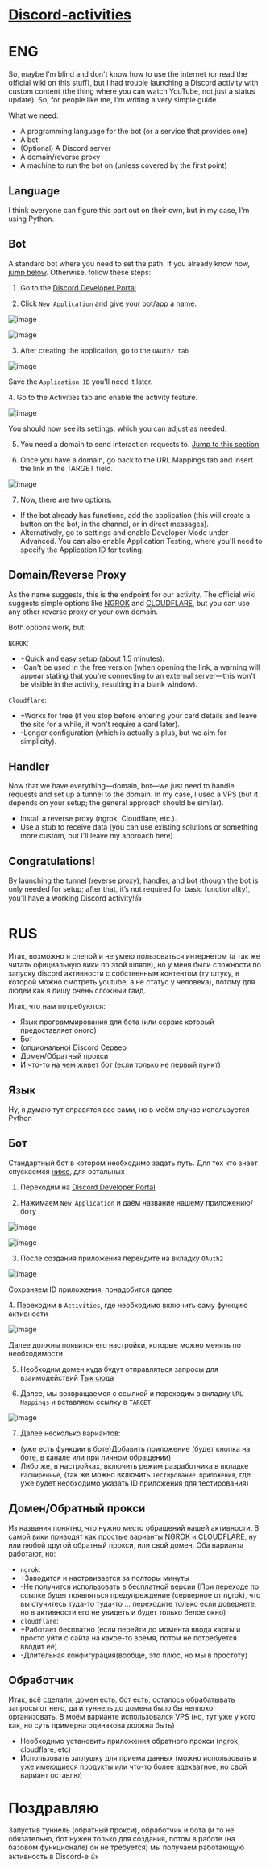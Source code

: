 # [Discord-activities](https://discord.com/blog/server-activities-games-voice-watch-together)

# ENG
So, maybe I'm blind and don't know how to use the internet (or read the official wiki on this stuff), but I had trouble launching a Discord activity with custom content (the thing where you can watch YouTube, not just a status update). So, for people like me, I'm writing a very simple guide.

What we need:
- A programming language for the bot (or a service that provides one)
- A bot
- (Optional) A Discord server
- A domain/reverse proxy
- A machine to run the bot on (unless covered by the first point)

## Language

I think everyone can figure this part out on their own, but in my case, I'm using Python.
 
## Bot

A standard bot where you need to set the path.
If you already know how, [jump below](#Activity). Otherwise, follow these steps:

1. Go to the [Discord Developer Portal](https://discord.com/developers/applications)

2. Click ```New Application``` and give your bot/app a name.

![image](https://github.com/user-attachments/assets/c1e17b49-8da6-40dd-aa48-35678843abbd)

![image](https://github.com/user-attachments/assets/fd5bb205-4c42-4d45-861b-ea5dde670e70)

3. After creating the application, go to the ```OAuth2 tab```

![image](https://github.com/user-attachments/assets/7858acb5-3ca0-4908-8edd-d8a6964ae293)

Save the ```Application ID``` you'll need it later.

<a name="Activity"></a>
4. Go to the Activities tab and enable the activity feature.

![image](https://github.com/user-attachments/assets/6a8a07f6-34fa-4815-afa9-2393bb5ea626)

You should now see its settings, which you can adjust as needed.

5. You need a domain to send interaction requests to. [Jump to this section](#Domain)

6. Once you have a domain, go back to the URL Mappings tab and insert the link in the TARGET field.

![image](https://github.com/user-attachments/assets/7f0cd3e0-39a5-4efa-ac77-9f5aef31cd8b)

7. Now, there are two options:
- If the bot already has functions, add the application (this will create a button on the bot, in the channel, or in direct messages).
- Alternatively, go to settings and enable Developer Mode under Advanced. You can also enable Application Testing, where you'll need to specify the Application ID for testing.

<a name="Domain"></a>
## Domain/Reverse Proxy

As the name suggests, this is the endpoint for our activity.
The official wiki suggests simple options like [NGROK](https://ngrok.com) and [CLOUDFLARE](https://www.cloudflare.com), but you can use any other reverse proxy or your own domain.

Both options work, but:

```NGROK```:
- +Quick and easy setup (about 1.5 minutes).
- -Can't be used in the free version (when opening the link, a warning will appear stating that you're connecting to an external server—this won't be visible in the activity, resulting in a blank window).

```Cloudflare```:
- +Works for free (if you stop before entering your card details and leave the site for a while, it won't require a card later).
- -Longer configuration (which is actually a plus, but we aim for simplicity).

## Handler

Now that we have everything—domain, bot—we just need to handle requests and set up a tunnel to the domain.
In my case, I used a VPS (but it depends on your setup; the general approach should be similar).

- Install a reverse proxy (ngrok, Cloudflare, etc.).
- Use a stub to receive data (you can use existing solutions or something more custom, but I'll leave my approach here).

## Congratulations!

By launching the tunnel (reverse proxy), handler, and bot (though the bot is only needed for setup; after that, it’s not required for basic functionality), you’ll have a working Discord activity!👍


# RUS
Итак, возможно я слепой и не умею пользоваться интернетом (а так же читать официальную вики по этой шляпе), но у меня были сложности по запуску discord активности с собственным контентом (ту штуку, в которой можно смотреть youtube, а не статус у человека), потому для людей как я пишу очень сложный гайд.

Итак, что нам потребуются:
- Язык программирования для бота (или сервис который предоставляет оного)
- Бот
- (опционально) Discord Сервер
- Домен/Обратный прокси
- И что-то на чем живет бот (если только не первый пункт)

## Язык

Ну, я думаю тут справятся все сами, но в моём случае используется Python

## Бот

Стандартный бот в котором необходимо задать путь.
Для тех кто знает спускаемся [ниже](#Активность), для остальных

1. Переходим на [Discord Developer Portal](https://discord.com/developers/applications)

2. Нажимаем ```New Application``` и даём название нашему приложению/боту

![image](https://github.com/user-attachments/assets/c1e17b49-8da6-40dd-aa48-35678843abbd)

![image](https://github.com/user-attachments/assets/fd5bb205-4c42-4d45-861b-ea5dde670e70)

3. После создания приложения перейдите на вкладку ```OAuth2```

![image](https://github.com/user-attachments/assets/7858acb5-3ca0-4908-8edd-d8a6964ae293)

Сохраняем ID приложения, понадобится далее

<a name="Активность"></a>
4. Переходим в ```Activities```, где необходимо включить саму функцию активности

![image](https://github.com/user-attachments/assets/6a8a07f6-34fa-4815-afa9-2393bb5ea626)

Далее должны появится его настройки, которые можно менять по необходимости

5. Необходим домен куда будут отправляться запросы для взаимодействий [Тык сюда](#Домен)

6. Далее, мы возвращаемся с ссылкой и переходим в вкладку ```URL Mappings``` и вставляем ссылку в ```TARGET```

![image](https://github.com/user-attachments/assets/7f0cd3e0-39a5-4efa-ac77-9f5aef31cd8b)

7. Далее несколько вариантов:
- (уже есть функции в боте)Добавить приложение (будет кнопка на боте, в канале или при личном обращении)
- Либо же, в настройках, включить режим разработчика в вкладке ```Расширенные```, (так же можно включить ```Тестирование приложения```, где уже будет необходимо указать ID приложения для тестирования)

<a name="Домен"></a>
## Домен/Обратный прокси
Из названия понятно, что нужно место обращений нашей активности.
В самой вики приводят как простые варианты [NGROK](https://ngrok.com) и [CLOUDFLARE](https://www.cloudflare.com), ну или любой другой обратный прокси, или свой домен.
Оба варианта работают, но:
- ```ngrok```:
- +Заводится и настраивается за полторы минуты
- -Не получится использовать в бесплатной версии (При переходе по ссылке будет появляться предупреждение (серверное от ngrok), что вы стучитесь туда-то туда-то ... переходите только если доверяете, но в активности его не увидеть и будет только белое окно)
- ```cloudflare```:
- +Работает бесплатно (если перейти до момента ввода карты и просто уйти с сайта на какое-то время, потом не потребуется вводит её)
- -Длительная конфигурация(вообще, это плюс, но мы в простоту)


## Обработчик

Итак, всё сделали, домен есть, бот есть, осталось обрабатывать запросы от него, да и туннель до домена было бы неплохо организовать.
В моём варианте использовался VPS (но, тут уже у кого как, но суть примерна одинакова должна быть)
- Необходимо установить приложения обратного прокси (ngrok, cloudflare, etc)
- Использовать заглушку для приема данных (можно использовать и уже имеющиеся продукты или что-то более адекватное, но свой вариант оставлю)

# Поздравляю
Запустив туннель (обратный прокси), обработчик и бота (и то не обязательно, бот нужен только для создания, потом в работе (на базовом функционале) он не требуется) мы получаем работающую активность в Discord-е 👍

